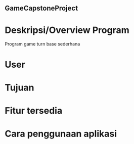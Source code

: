 ## GameCapstoneProject

# Deskripsi/Overview Program
Program game turn base sederhana

# User
# Tujuan
# Fitur tersedia
# Cara penggunaan aplikasi
